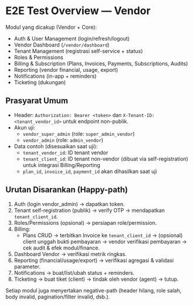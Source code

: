 # E2E Test Overview — Vendor

Modul yang dicakup (Vendor + Core):
- Auth & User Management (login/refresh/logout)
- Vendor Dashboard (`/vendor/dashboard`)
- Tenant Management (registrasi self-service + status)
- Roles & Permissions
- Billing & Subscription (Plans, Invoices, Payments, Subscriptions, Audits)
- Reporting (vendor financial, usage, export)
- Notifications (in-app + reminders)
- Ticketing (dukungan)

## Prasyarat Umum
- Header: `Authorization: Bearer <token>` dan `X-Tenant-ID: <tenant_vendor_id>` untuk endpoint non-publik.
- Akun uji:
  - `vendor_super_admin` (role: `super_admin_vendor`)
  - `vendor_admin` (role: `admin_vendor`)
- Data contoh (disesuaikan saat uji):
  - `tenant_vendor_id`: ID tenant vendor
  - `tenant_client_id`: ID tenant non-vendor (dibuat via self-registration) untuk integrasi Billing/Reporting
  - `plan_id`, `invoice_id`, `payment_id` akan dihasilkan saat uji

## Urutan Disarankan (Happy-path)
1) Auth (login vendor_admin) → dapatkan token.
2) Tenant self-registration (publik) → verify OTP → mendapatkan `tenant_client_id`.
3) Roles/Permissions (opsional) → persiapan role/permission.
4) Billing:
   - Plans CRUD → terbitkan Invoice ke `tenant_client_id` → (opsional) client unggah bukti pembayaran → vendor verifikasi pembayaran → cek audit & efek modul/finance.
5) Dashboard Vendor → verifikasi metrik ringkas.
6) Reporting (financial/usage/export) → verifikasi agregasi & validasi parameter.
7) Notifications → buat/list/ubah status + reminders.
8) Ticketing → buat tiket (client) → tindak oleh vendor (agent) → tutup.

Setiap modul juga menyertakan negative-path (header hilang, role salah, body invalid, pagination/filter invalid, dsb.).

